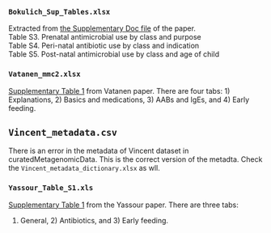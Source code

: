 
### `Bokulich_Sup_Tables.xlsx`
Extracted from [the Supplementary Doc file](https://www.ncbi.nlm.nih.gov/pmc/articles/PMC5308924/bin/NIHMS844505-supplement-Supplemental_Results.docx) of the paper.   
Table S3. Prenatal antimicrobial use by class and purpose   
Table S4. Peri-natal antibiotic use by class and indication   
Table S5. Post-natal antimicrobial use by class and age of child    


### `Vatanen_mmc2.xlsx`
[Supplementary Table 1](https://www.cell.com/cms/10.1016/j.cell.2016.04.007/attachment/a61300b3-0fd7-43b1-acfc-4accd7e538de/mmc2.xlsx) from Vatanen paper. There are four tabs: 1) Explanations, 2) Basics and 
medications, 3) AABs and IgEs, and 4) Early feeding.


## `Vincent_metadata.csv`
There is an error in the metadata of Vincent dataset in curatedMetagenomicData.
This is the correct version of the metadta. 
Check the `Vincent_metadata_dictionary.xlsx` as wll.
   

### `Yassour_Table_S1.xls`
[Supplementary Table 1]((https://www.science.org/doi/10.1126/scitranslmed.aad0917?url_ver=Z39.88-2003&rfr_id=ori:rid:crossref.org&rfr_dat=cr_pub%20%200pubmed)) from the Yassour paper. There are three tabs:
1) General, 2) Antibiotics, and 3) Early feeding.

